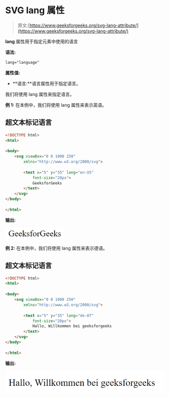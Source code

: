 # SVG lang 属性

> 原文:[https://www.geeksforgeeks.org/svg-lang-attribute/](https://www.geeksforgeeks.org/svg-lang-attribute/)

**lang** 属性用于指定元素中使用的语言

**语法:**

```html
lang="language"
```

**属性值:**

*   **语言:**语言属性用于指定语言。

我们将使用 lang 属性来指定语言。

**例 1:** 在本例中，我们将使用 lang 属性来表示英语。

## 超文本标记语言

```html
<!DOCTYPE html>
<html>

<body>
    <svg viewBox="0 0 1000 250" 
        xmlns="http://www.w3.org/2000/svg">

        <text x="5" y="35" lang="en-US" 
            font-size="20px">
            GeeksforGeeks
        </text>
    </svg>
</body>

</html>
```

**输出:**

![](img/0bff0a791b55488949e1ffd1c6964858.png)

**例 2:** 在本例中，我们将使用 lang 属性来表示德语。

## 超文本标记语言

```html
<!DOCTYPE html>
<html>

<body>
    <svg viewBox="0 0 1000 250" 
        xmlns="http://www.w3.org/2000/svg">

        <text x="5" y="35" lang="de-AT" 
            font-size="20px">
            Hallo, Willkommen bei geeksforgeeks
        </text>
    </svg>
</body>

</html>
```

**输出:**

![](img/b6f58685fe7ccde3b9e8f5509d63e52c.png)